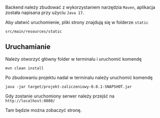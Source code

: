 Backend należy zbudować z wykorzystaniem narzędzia 
`Maven`, aplikacja została napisana przy użyciu `Java 17`.

Aby ułatwić uruchomienie, pliki strony znajdują się w folderze `static`

`src/main/resources/static`

## Uruchamianie

Należy otworzyć główny folder w terminalu i uruchomić komendę

`mvn clean install`

Po zbudowaniu projektu nadal w terminalu należy uruchomić komendę

`java -jar target/projekt-zaliczeniowy-0.0.1-SNAPSHOT.jar`

Gdy zostanie uruchomiony serwer należy przejść na 
`http://localhost:8080/`

Tam będzie można zobaczyć stronę.